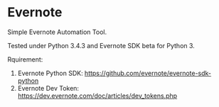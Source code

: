 # Evernote
Simple Evernote Automation Tool. 

Tested under Python 3.4.3 and Evernote SDK beta for Python 3.

Rquirement:

1. Evernote Python SDK: https://github.com/evernote/evernote-sdk-python
2. Evernote Dev Token: https://dev.evernote.com/doc/articles/dev_tokens.php


